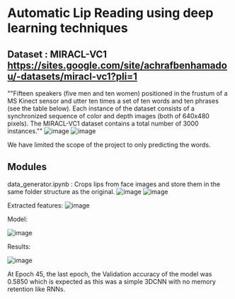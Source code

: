 # Automatic Lip Reading using deep learning techniques
## Dataset : MIRACL-VC1 https://sites.google.com/site/achrafbenhamadou/-datasets/miracl-vc1?pli=1
""Fifteen speakers (five men and ten women) positioned in the frustum of a MS Kinect sensor and utter ten times a set of ten words and ten phrases (see the table below). Each instance of the dataset consists of a synchronized sequence of color and depth images (both of 640x480 pixels).  The MIRACL-VC1 dataset contains a total number of 3000 instances.""
![image](https://user-images.githubusercontent.com/38484434/218015842-6dcec60d-2931-4633-b5fd-b25642f93c7b.png)
![image](https://user-images.githubusercontent.com/38484434/218016567-604e449d-bc12-4490-b5eb-000e1f211238.png)

We have limited the scope of the project to only predicting the words. 

## Modules

data_generator.ipynb : Crops lips from face images and store them in the same folder structure as the original.
![image](https://user-images.githubusercontent.com/38484434/218016938-a448ca6c-390f-462c-bc57-ab79a578b1c1.png)
![image](https://user-images.githubusercontent.com/38484434/218016960-d5f2ad66-480c-4592-be29-b5a9153f8f85.png)

Extracted features:
![image](https://user-images.githubusercontent.com/38484434/218028292-d936b189-86c4-4bf3-87c0-f7b02c24ea9a.png)

Model: 

![image](https://user-images.githubusercontent.com/38484434/218028768-8a767227-408c-4c34-a46f-fc42047a6eff.png)


Results:

![image](https://user-images.githubusercontent.com/38484434/218028661-6341179c-aa14-4506-95dc-64ad02a9dff2.png)


At Epoch 45, the last epoch, the Validation accuracy of the model was 0.5850 which is expected as this was a simple 3DCNN with no memory retention like RNNs. 
